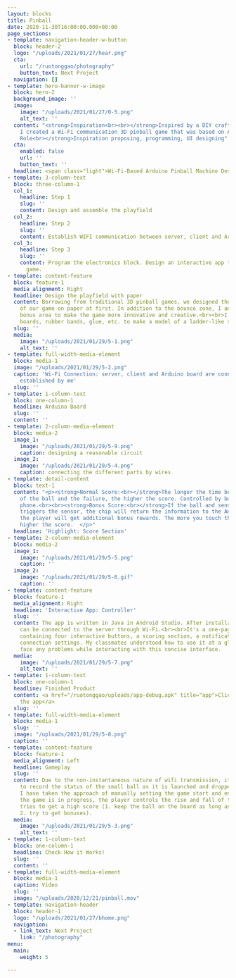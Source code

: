 ```yaml
---
layout: blocks
title: Pinball
date: 2020-11-30T16:00:00.000+00:00
page_sections:
- template: navigation-header-w-button
  block: header-2
  logo: "/uploads/2021/01/27/hear.png"
  cta:
    url: "/ruotonggao/photography"
    button_text: Next Project
  navigation: []
- template: hero-banner-w-image
  block: hero-2
  background_image: ''
  image:
    image: "/uploads/2021/01/27/0-5.png"
    alt_text: ''
  content: "<strong>Inspiration<br><br></strong>Inspired by a DIY craft video on Youtube,
    I created a Wi-Fi communication 3D pinball game that was based on Arduino.<br><br><strong>My
    Role<br></strong>Inspiration proposing, programming, UI designing"
  cta:
    enabled: false
    url: ''
    button_text: ''
  headline: <span class="light">Wi-Fi-Based Arduino Pinball Machine Design</span>
- template: 3-column-text
  block: three-column-1
  col_1:
    headline: Step 1
    slug: ''
    content: Design and assemble the playfield
  col_2:
    headline: Step 2
    slug: ''
    content: Establish WIFI communication between server, client and Arduino board
  col_3:
    headline: Step 3
    slug: ''
    content: Program the electronics block. Design an interactive app to control the
      game.
- template: content-feature
  block: feature-1
  media_alignment: Right
  headline: Design the playfield with paper
  content: Borrowing from traditional 3D pinball games, we designed the prototype
    of our game on paper at first. In addition to the bounce zone, I added a special
    bonus area to make the game more innovative and creative.<br><br>I used wooden
    boards, rubber bands, glue, etc. to make a model of a ladder-like slope structure.
  slug: ''
  media:
    image: "/uploads/2021/01/29/5-1.png"
    alt_text: ''
- template: full-width-media-element
  block: media-1
  image: "/uploads/2021/01/29/5-2.png"
  caption: 'Wi-Fi Connection: server, client and Arduino board are connected by Wi-Fi
    established by me'
  slug: ''
- template: 1-column-text
  block: one-column-1
  headline: Arduino Board
  slug: ''
  content: ''
- template: 2-column-media-element
  block: media-2
  image_1:
    image: "/uploads/2021/01/29/5-9.png"
    caption: designing a reasonable circuit
  image_2:
    image: "/uploads/2021/01/29/5-4.png"
    caption: connecting the different parts by wires
- template: detail-content
  block: text-1
  content: "<p><strong>Normal Score:<br></strong>The longer the time between the start
    of the ball and the failure, the higher the score. Controlled by buttons on the
    phone.<br><br><strong>Bonus Score:<br></strong>If the ball and sensor contact
    triggers the sensor, the chip will return the information to the Android terminal,
    the player will get additional bonus rewards. The more you touch the sensor, the
    higher the score.  </p>"
  headline: 'Highlight: Score Section'
- template: 2-column-media-element
  block: media-2
  image_1:
    image: "/uploads/2021/01/29/5-5.png"
    caption: ''
  image_2:
    image: "/uploads/2021/01/29/5-6.gif"
    caption: ''
- template: content-feature
  block: feature-1
  media_alignment: Right
  headline: 'Interactive App: Controller'
  slug: ''
  content: The app is written in Java in Android Studio. After installation, the controller
    can be connected to the server through Wi-Fi.<br><br>It's a one-page controller,
    containing four interactive buttons, a scoring section, a notification bar, and
    connection settings. My classmates understood how to use it at a glance and didn't
    face any problems while interacting with this concise interface.
  media:
    image: "/uploads/2021/01/29/5-7.png"
    alt_text: ''
- template: 1-column-text
  block: one-column-1
  headline: Finished Product
  content: <a href="/ruotonggao/uploads/app-debug.apk" title="app">Click here to download
    the app</a>
  slug: ''
- template: full-width-media-element
  block: media-1
  slug: ''
  image: "/uploads/2021/01/29/5-8.png"
  caption: ''
- template: content-feature
  block: feature-1
  media_alignment: Left
  headline: Gameplay
  slug: ''
  content: Due to the non-instantaneous nature of wifi transmission, it is difficult
    to record the status of the small ball as it is launched and dropped. Therefore,
    I have taken the approach of manually setting the game start and end.<br><br>While
    the game is in progress, the player controls the rise and fall of the pedals and
    tries to get a high score (1. keep the ball on the board as long as possible;
    2. try to get bonuses).
  media:
    image: "/uploads/2021/01/29/5-3.png"
    alt_text: ''
- template: 1-column-text
  block: one-column-1
  headline: Check How it Works!
  slug: ''
  content: ''
- template: full-width-media-element
  block: media-1
  caption: Video
  slug: ''
  image: "/uploads/2020/12/21/pinball.mov"
- template: navigation-header
  block: header-1
  logo: "/uploads/2021/01/27/bhome.png"
  navigation:
  - link_text: Next Project
    link: "/photography"
menu:
  main:
    weight: 5

---
```

